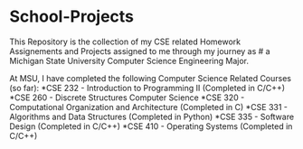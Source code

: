 # School-Projects

This Repository is the collection of my CSE related Homework Assignements and Projects assigned to me through my journey as # a Michigan State University Computer Science Engineering Major.
 
At MSU, I have completed the following Computer Science Related Courses (so far):
*CSE 232 - Introduction to Programming II (Completed in C/C++)
*CSE 260 - Discrete Structures Computer Science
*CSE 320 - Computational Organization and Architecture (Completed in C)
*CSE 331 - Algorithms and Data Structures (Completed in Python)
*CSE 335 - Software Design (Completed in C/C++)
*CSE 410 - Operating Systems (Completed in C/C++)
